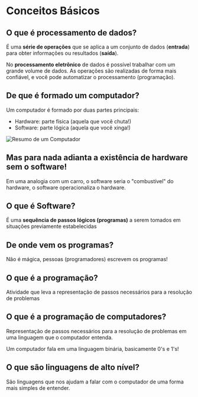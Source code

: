 # Conceitos Básicos

## O que é processamento de dados?

É uma **série de operações** que se aplica a um conjunto de dados (**entrada**) para obter informações ou resultados (**saída**).

No **processamento eletrônico** de dados é possível trabalhar com um grande volume de dados. As operações são realizadas de forma mais confiável, e você pode automatizar o processamento (programação).

## De que é formado um computador?

Um computador é formado por duas partes principais:

- Hardware: parte física (aquela que você chuta!)
- Software: parte lógica (aquela que você xinga!)

![Resumo de um Computador](https://lh3.googleusercontent.com/proxy/VGEEhzhrZ8rRO5345O2UYAcSoMgWtO66TZ8oxLcy2y1jJ1FISVU3BVT2GjKGWyi5g-KWwEzSBOaAm4Kq3GV7upTEtmrllDKc-arendAqL5hhdxE6K6JT54LKRtreMH0F6SuoG-jkuauSfh1NbdxMHdE)

## Mas para nada adianta a existência de hardware sem o software!

Em uma analogia com um carro, o software seria o "combustível" do hardware, o software operacionaliza o hardware.

## O que é Software?

É uma **sequência de passos lógicos (programas)** a serem tomados em situações previamente estabelecidas

## De onde vem os programas?

Não é mágica, pessoas (programadores) escrevem os programas!

## O que é a programação?

Atividade que leva a representação de passos necessários para a resolução de problemas

## O que é a programação de computadores?

Representação de passos necessários para a resolução de problemas em uma linguagem que o computador entenda.

Um computador fala em uma linguagem binária, basicamente 0's e 1's!

## O que são linguagens de alto nível?

São linguagens que nos ajudam a falar com o computador de uma forma mais simples de entender.

